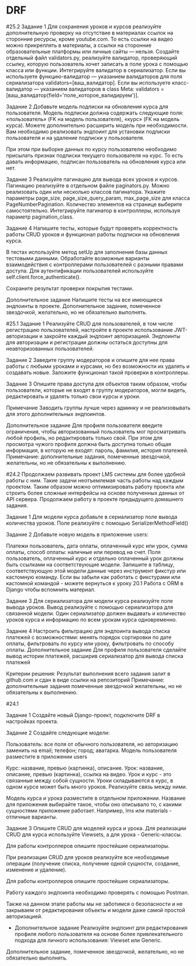 # DRF

#25.2
Задание 1
Для сохранения уроков и курсов реализуйте дополнительную проверку на отсутствие в материалах ссылок на сторонние ресурсы, кроме youtube.com.
То есть ссылки на видео можно прикреплять в материалы, а ссылки на сторонние образовательные платформы или личные сайты — нельзя.
Создайте отдельный файл validators.py, реализуйте валидатор, проверяющий ссылку, которую пользователь хочет записать в поле урока с помощью класса или функции.
Интегрируйте валидатор в сериализатор.
Если вы используете функцию-валидатор — указанием валидаторов для поля сериализатора 
validators=[ваш_валидатор].
Если вы используете класс-валидатор — указанием валидаторов в 
class Meta:
validators = [ваш_валидатор(field='поле_которое_валидируем')].

Задание 2
Добавьте модель подписки на обновления курса для пользователя.
Модель подписки должна содержать следующие поля: «пользователь» (FK на модель пользователя), «курс» (FK на модель курса). Можете дополнительно расширить модель при необходимости.
Вам необходимо реализовать эндпоинт для установки подписки пользователя и на удаление подписки у пользователя.

При этом при выборке данных по курсу пользователю необходимо присылать признак подписки текущего пользователя на курс. То есть давать информацию, подписан пользователь на обновления курса или нет.

Задание 3
Реализуйте пагинацию для вывода всех уроков и курсов.
Пагинацию реализуйте в отдельном файле paginators.py. Можно реализовать один или несколько классов пагинатора. Укажите параметры 
page_size, page_size_query_param, max_page_size для класса PageNumberPagination. Количество элементов на странице выберите самостоятельно. Интегрируйте пагинатор в контроллеры, используя параметр 
pagination_class.

Задание 4
Напишите тесты, которые будут проверять корректность работы CRUD уроков и функционал работы подписки на обновления курса.

В тестах используйте метод 
setUp
 для заполнения базы данных тестовыми данными. Обработайте возможные варианты взаимодействия с контроллерами пользователей с разными правами доступа. Для аутентификации пользователей используйте 
self.client.force_authenticate(). 

Сохраните результат проверки покрытия тестами.

Дополнительное задание
Напишите тесты на все имеющиеся эндпоинты в проекте.
Дополнительное задание, помеченное звездочкой, желательно, но не обязательно выполнять.

#25.1
Задание 1
Реализуйте CRUD для пользователей, в том числе регистрацию пользователей, настройте в проекте использование JWT-авторизации и закройте каждый эндпоинт авторизацией.
Эндпоинты для авторизации и регистрации должны остаться доступны для неавторизованных пользователей.

Задание 2
Заведите группу модераторов и опишите для нее права работы с любыми уроками и курсами, но без возможности их удалять и создавать новые. Заложите функционал такой проверки в контроллеры.

Задание 3
Опишите права доступа для объектов таким образом, чтобы пользователи, которые не входят в группу модераторов, могли видеть, редактировать и удалять только свои курсы и уроки.
 

Примечание
Заводить группы лучше через админку и не реализовывать для этого дополнительных эндпоинтов.
 
Дополнительное задание
Для профиля пользователя введите ограничения, чтобы авторизованный пользователь мог просматривать любой профиль, но редактировать только свой. При этом для просмотра чужого профиля должна быть доступна только общая информация, в которую не входят: пароль, фамилия, история платежей.
Примечание: дополнительные задания, помеченные звездочкой, желательны, но не обязательны к выполнению.

#24.2
Продолжаем развивать проект LMS системы для более удобной работы с ним.
Такие задачи неотъемлемая часть работы над каждым проектом. Таким образом можно оптимизировать работу проекта или строить более сложные интерфейсы на основе полученных данных от API сервера.
Продолжаем работу в проекте предыдущего домашнего задания.

Задание 1
Для модели курса добавьте в сериализатор поле вывода количества уроков. Поле реализуйте с помощью 
SerializerMethodField()

Задание 2
Добавьте новую модель в приложение users:

Платежи пользователь, дата оплаты, оплаченный курс или урок, сумма оплаты, способ оплаты: наличные или перевод на счет.
Поля пользователь, оплаченный курс и отдельно оплаченный урок должны быть ссылками на соответствующие модели.
Запишите в таблицу, соответствующую этой модели данные через инструмент фикстур или кастомную команду.
Если вы забыли как работать с фикстурами или кастомной командой - можете вернуться к уроку 20.1 Работа с ORM в Django чтобы вспомнить материал.

Задание 3
Для сериализатора для модели курса реализуйте поле вывода уроков. Вывод реализуйте с помощью сериализатора для связанной модели.
Один сериализатор должен выдавать и количество уроков курса и информацию по всем урокам курса одновременно.

Задание 4
Настроить фильтрацию для эндпоинта вывода списка платежей с возможностями:
менять порядок сортировки по дате оплаты,
фильтровать по курсу или уроку,
фильтровать по способу оплаты.
Дополнительное задание
Для профиля пользователя сделайте вывод истории платежей, расширив сериализатор для вывода списка платежей

Критерии решения:
Результат выполнения всего задания залит в github.com и сдан в виде ссылки на репозиторий
Примечание: дополнительные задания помеченные звездочкой желательны, но не обязательны к выполнению.

#24.1

Задание 1
Создайте новый Django-проект, подключите DRF в настройках проекта.

Задание 2
Создайте следующие модели:

Пользователь:
все поля от обычного пользователя, но авторизацию заменить на email;
телефон;
город;
аватарка.
Модель пользователя разместите в приложении users

Курс:
название,
превью (картинка),
описание.
Урок:
название,
описание,
превью (картинка),
ссылка на видео.
Урок и курс - это связанные между собой сущности. Уроки складываются в курс, в одном курсе может быть много уроков. Реализуйте связь между ними.

Модель курса и урока разместите в отдельном приложении. Название для приложения выбирайте такое, чтобы оно описывало то, с какими сущностями приложение работает. Например, lms или materials - отличные варианты.

Задание 3
Опишите CRUD для моделей курса и урока. Для реализации CRUD для курса используйте Viewsets, а для урока - Generic-классы.

Для работы контроллеров опишите простейшие сериализаторы.

При реализации CRUD для уроков реализуйте все необходимые операции (получение списка, получение одной сущности, создание, изменение и удаление).

Для работы контроллеров опишите простейшие сериализаторы.

Работу каждого эндпоинта необходимо проверять с помощью Postman.

Также на данном этапе работы мы не заботимся о безопасности и не закрываем от редактирования объекты и модели даже самой простой авторизацией.

* Дополнительное задание
Реализуйте эндпоинт для редактирования профиля любого пользователя на основе более привлекательного подхода для личного использования: Viewset или Generic.

Дополнительное задание, помеченное звездочкой, желательно, но не обязательно выполнять.